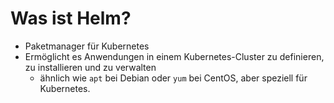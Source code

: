 # Was ist Helm?

  * Paketmanager für Kubernetes
  * Ermöglicht es Anwendungen in einem Kubernetes-Cluster zu definieren, zu installieren und zu verwalten
    *  ähnlich wie `apt` bei Debian oder `yum` bei CentOS, aber speziell für Kubernetes.
